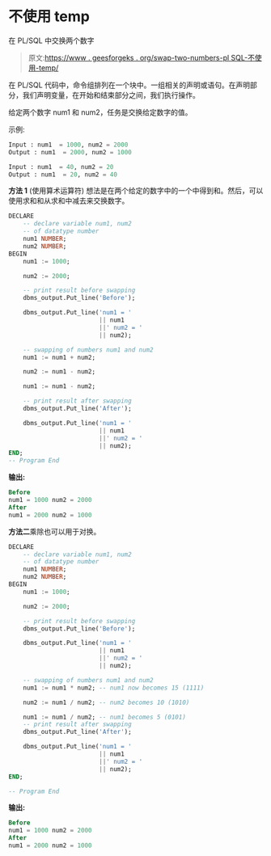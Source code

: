 # 不使用 temp

在 PL/SQL 中交换两个数字

> 原文:[https://www . geesforgeks . org/swap-two-numbers-pl SQL-不使用-temp/](https://www.geeksforgeeks.org/swap-two-numbers-plsql-without-using-temp/)

在 PL/SQL 代码中，命令组排列在一个块中。一组相关的声明或语句。在声明部分，我们声明变量，在开始和结束部分之间，我们执行操作。

给定两个数字 num1 和 num2，任务是交换给定数字的值。

示例:

```sql
Input : num1  = 1000, num2 = 2000
Output : num1  = 2000, num2 = 1000

Input : num1  = 40, num2 = 20
Output : num1  = 20, num2 = 40

```

**方法 1** (使用算术运算符)
想法是在两个给定的数字中的一个中得到和。然后，可以使用求和和从求和中减去来交换数字。

```sql
DECLARE 
    -- declare variable num1, num2  
    -- of datatype number 
    num1 NUMBER; 
    num2 NUMBER; 
BEGIN 
    num1 := 1000; 

    num2 := 2000; 

    -- print result before swapping 
    dbms_output.Put_line('Before'); 

    dbms_output.Put_line('num1 = ' 
                         || num1 
                         ||' num2 = ' 
                         || num2); 

    -- swapping of numbers num1 and num2 
    num1 := num1 + num2; 

    num2 := num1 - num2; 

    num1 := num1 - num2; 

    -- print result after swapping 
    dbms_output.Put_line('After'); 

    dbms_output.Put_line('num1 = ' 
                         || num1 
                         ||' num2 = ' 
                         || num2); 
END; 
-- Program End 
```

**输出:**

```sql
Before
num1 = 1000 num2 = 2000
After
num1 = 2000 num2 = 1000

```

**方法二**乘除也可以用于对换。

```sql
DECLARE 
    -- declare variable num1, num2  
    -- of datatype number 
    num1 NUMBER; 
    num2 NUMBER; 
BEGIN 
    num1 := 1000; 

    num2 := 2000; 

    -- print result before swapping 
    dbms_output.Put_line('Before'); 

    dbms_output.Put_line('num1 = ' 
                         || num1 
                         ||' num2 = ' 
                         || num2); 

    -- swapping of numbers num1 and num2 
    num1 := num1 * num2; -- num1 now becomes 15 (1111) 

    num2 := num1 / num2; -- num2 becomes 10 (1010) 

    num1 := num1 / num2; -- num1 becomes 5 (0101) 
    -- print result after swapping 
    dbms_output.Put_line('After'); 

    dbms_output.Put_line('num1 = ' 
                         || num1 
                         ||' num2 = ' 
                         || num2); 
END; 

-- Program End 
```

**输出:**

```sql
Before
num1 = 1000 num2 = 2000
After
num1 = 2000 num2 = 1000

```